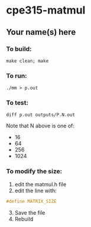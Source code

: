 # cpe315-matmul
## Your name(s) here

### To build:
```shell
make clean; make
```
### To run:
```shell
./mm > p.out
```
### To test:
```shell
diff p.out outputs/P.N.out
```
Note that N above is one of:
* 16
* 64
* 256
* 1024

### To modify the size:
1. edit the matmul.h file
2. edit the line with: 
```C
#define MATRIX_SIZE
```
3. Save the file
4. Rebuild
